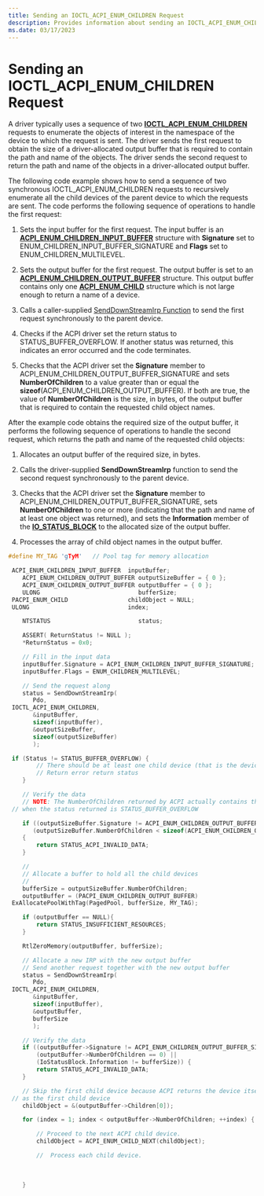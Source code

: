 ```yaml
---
title: Sending an IOCTL_ACPI_ENUM_CHILDREN Request
description: Provides information about sending an IOCTL_ACPI_ENUM_CHILDREN request
ms.date: 03/17/2023
---
```


# Sending an IOCTL_ACPI_ENUM_CHILDREN Request

A driver typically uses a sequence of two [**IOCTL_ACPI_ENUM_CHILDREN**](/windows-hardware/drivers/ddi/acpiioct/ni-acpiioct-ioctl_acpi_enum_children) requests to enumerate the objects of interest in the namespace of the device to which the request is sent. The driver sends the first request to obtain the size of a driver-allocated output buffer that is required to contain the path and name of the objects. The driver sends the second request to return the path and name of the objects in a driver-allocated output buffer.

The following code example shows how to send a sequence of two synchronous IOCTL_ACPI_ENUM_CHILDREN requests to recursively enumerate all the child devices of the parent device to which the requests are sent. The code performs the following sequence of operations to handle the first request:

1. Sets the input buffer for the first request. The input buffer is an [**ACPI_ENUM_CHILDREN_INPUT_BUFFER**](/windows-hardware/drivers/ddi/acpiioct/ns-acpiioct-_acpi_enum_children_input_buffer) structure with **Signature** set to ENUM_CHILDREN_INPUT_BUFFER_SIGNATURE and **Flags** set to ENUM_CHILDREN_MULTILEVEL.

1. Sets the output buffer for the first request. The output buffer is set to an [**ACPI_ENUM_CHILDREN_OUTPUT_BUFFER**](/windows-hardware/drivers/ddi/acpiioct/ns-acpiioct-_acpi_enum_children_output_buffer) structure. This output buffer contains only one [**ACPI_ENUM_CHILD**](/windows-hardware/drivers/ddi/acpiioct/ns-acpiioct-_acpi_enum_child) structure which is not large enough to return a name of a device.

1. Calls a caller-supplied [SendDownStreamIrp Function](senddownstreamirp-function.md) to send the first request synchronously to the parent device.

1. Checks if the ACPI driver set the return status to STATUS_BUFFER_OVERFLOW. If another status was returned, this indicates an error occurred and the code terminates.

1. Checks that the ACPI driver set the **Signature** member to ACPI_ENUM_CHILDREN_OUTPUT_BUFFER_SIGNATURE and sets **NumberOfChildren** to a value greater than or equal the **sizeof**(ACPI_ENUM_CHILDREN_OUTPUT_BUFFER). If both are true, the value of **NumberOfChildren** is the size, in bytes, of the output buffer that is required to contain the requested child object names.

After the example code obtains the required size of the output buffer, it performs the following sequence of operations to handle the second request, which returns the path and name of the requested child objects:

1. Allocates an output buffer of the required size, in bytes.

1. Calls the driver-supplied **SendDownStreamIrp** function to send the second request synchronously to the parent device.

1. Checks that the ACPI driver set the **Signature** member to ACPI_ENUM_CHILDREN_OUTPUT_BUFFER_SIGNATURE, sets **NumberOfChildren** to one or more (indicating that the path and name of at least one object was returned), and sets the **Information** member of the [**IO_STATUS_BLOCK**](/windows-hardware/drivers/ddi/wdm/ns-wdm-_io_status_block) to the allocated size of the output buffer.

1. Processes the array of child object names in the output buffer.

```cpp
#define MY_TAG 'gTyM'   // Pool tag for memory allocation

 ACPI_ENUM_CHILDREN_INPUT_BUFFER  inputBuffer;
    ACPI_ENUM_CHILDREN_OUTPUT_BUFFER outputSizeBuffer = { 0 };
    ACPI_ENUM_CHILDREN_OUTPUT_BUFFER outputBuffer = { 0 };
    ULONG                            bufferSize;
 PACPI_ENUM_CHILD                 childObject = NULL;
 ULONG                            index;

    NTSTATUS                         status;

    ASSERT( ReturnStatus != NULL );
    *ReturnStatus = 0x0;

    // Fill in the input data
    inputBuffer.Signature = ACPI_ENUM_CHILDREN_INPUT_BUFFER_SIGNATURE;
    inputBuffer.Flags = ENUM_CHILDREN_MULTILEVEL;

    // Send the request along
    status = SendDownStreamIrp(
       Pdo,
 IOCTL_ACPI_ENUM_CHILDREN,
       &inputBuffer,
       sizeof(inputBuffer),
       &outputSizeBuffer,
       sizeof(outputSizeBuffer)
       );

 if (Status != STATUS_BUFFER_OVERFLOW) {
        // There should be at least one child device (that is the device itself)
        // Return error return status
    }

    // Verify the data
    // NOTE: The NumberOfChildren returned by ACPI actually contains the required size
 // when the status returned is STATUS_BUFFER_OVERFLOW 

    if ((outputSizeBuffer.Signature != ACPI_ENUM_CHILDREN_OUTPUT_BUFFER_SIGNATURE) ||
       (outputSizeBuffer.NumberOfChildren < sizeof(ACPI_ENUM_CHILDREN_OUTPUT_BUFFER)))
    {
        return STATUS_ACPI_INVALID_DATA;
    }

    //
    // Allocate a buffer to hold all the child devices
    //
    bufferSize = outputSizeBuffer.NumberOfChildren;
    outputBuffer = (PACPI_ENUM_CHILDREN_OUTPUT_BUFFER)
 ExAllocatePoolWithTag(PagedPool, bufferSize, MY_TAG);

    if (outputBuffer == NULL){
        return STATUS_INSUFFICIENT_RESOURCES;
    }

    RtlZeroMemory(outputBuffer, bufferSize);

    // Allocate a new IRP with the new output buffer
    // Send another request together with the new output buffer
    status = SendDownStreamIrp(
       Pdo,
 IOCTL_ACPI_ENUM_CHILDREN,
       &inputBuffer,
       sizeof(inputBuffer),
       &outputBuffer,
       bufferSize
       );

    // Verify the data
    if ((outputBuffer->Signature != ACPI_ENUM_CHILDREN_OUTPUT_BUFFER_SIGNATURE) ||
        (outputBuffer->NumberOfChildren == 0) ||
        (IoStatusBlock.Information != bufferSize)) {
        return STATUS_ACPI_INVALID_DATA;
    }

    // Skip the first child device because ACPI returns the device itself 
 // as the first child device
    childObject = &(outputBuffer->Children[0]);

    for (index = 1; index < outputBuffer->NumberOfChildren; ++index) {

        // Proceed to the next ACPI child device. 
        childObject = ACPI_ENUM_CHILD_NEXT(childObject);

        //  Process each child device.
 
 
 
    }
```
